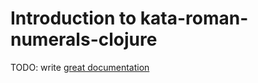 # Introduction to kata-roman-numerals-clojure

TODO: write [great documentation](http://jacobian.org/writing/what-to-write/)
